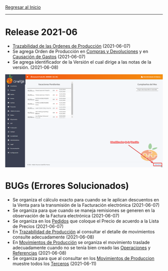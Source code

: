 [Regresar al Inicio](../README.md)

---
# Release 2021-06

- [Trazabilidad de las Ordenes de Producción](../produccion/consultas-reportes/trazabilidad.md) (2021-06-07)
- Se agrega Orden de Producción en [Compras y Devoluciones](../compras/movimientos/compras-devoluciones.md) y en [Causación de Gastos](../gastos/movimientos/causacion-gastos.md)  (2021-06-07)
- Se agrega identificador de la Versión el cual dirige a las notas de la versión.  (2021-06-08)

![Versión](../recursos/img/version.png)


# BUGs (Errores Solucionados)

- Se organiza el cálculo exacto para cuando se le aplican descuentos en la Venta para la transmisión de la Facturación electrónica  (2021-06-07)
- Se organiza para que cuando se maneja remisiones se generen en la observación de la Factura electrónica  (2021-06-07)
- Se organiza en los [Pedidos](../ventas/movimientos/pedidos.md) que coloque el Precio de acuerdo a la Lista de Precios  (2021-06-07)
- En [Trazabilidad de Producción](../produccion/consultas-reportes/trazabilidad.md) al consultar el detalle de movimientos consulte adecuadamente  (2021-06-08)
- En [Movimientos de Producción](../produccion/movimientos/movimientos-produccion.md) se organiza el movimiento traslade adecuadamente cuando no se tenía bien creado las [Operaciones](../produccion/maestros/operaciones.md) y [Referencias](../inventarios/maestros/referencias.md) (2021-06-08)
- Se organiza para que al consultar en los [Movimientos de Produccion](../produccion/movimientos/movimientos-produccion.md) muestre todos los [Terceros](../contabilidad/maestros/terceros.md) (2021-06-11)

